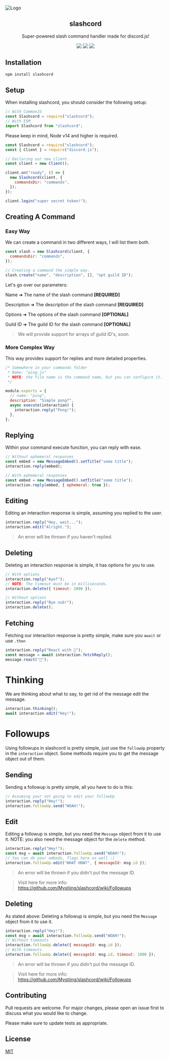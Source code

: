 ![Logo](https://cdn.discordapp.com/attachments/857360403150274630/860302967278272522/Untitled.png)

<div align="center">
    <h2>slashcord</h2>
    <p>Super-powered slash command handler made for discord.js!</p>
    <img src="https://forthebadge.com/images/badges/made-with-typescript.svg" />
    <img src="https://forthebadge.com/images/badges/built-by-developers.svg" />
    <img src="https://forthebadge.com/images/badges/60-percent-of-the-time-works-every-time.svg">
  </a>
</div>

## Installation

```bash
npm install slashcord
```

## Setup

When installing slashcord, you should consider the following setup:

```js
// With CommonJS
const Slashcord = require("slashcord");
// With ESM
import Slashcord from "slashcord";
```

Please keep in mind, Node v14 and higher is required.

```js
const Slashcord = require("slashcord");
const { Client } = require("discord.js");

// Declaring our new client.
const client = new Client();

client.on("ready", () => {
  new Slashcord(client, {
    commandsDir: "commands",
  });
});

client.login("super secret token!");
```

## Creating A Command

### Easy Way

We can create a command in two different ways, I will list them both.

```js
const slash = new Slashcord(client, {
  commandsDir: "commands",
});

// Creating a command the simple way.
slash.create("name", "description", [], "opt guild ID");
```

Let's go over our parameters:

Name ➜ The name of the slash command **[REQUIRED]**

Description ➜ The description of the slash command **[REQUIRED]**

Options ➜ The options of the slash command **[OPTIONAL]**

Guild ID ➜ The guild ID for the slash command **[OPTIONAL]**

> We will provide support for arrays of guild ID's, soon.

### More Complex Way

This way provides support for replies and more detailed properties.

```js
/* Somewhere in your commands folder
 * Name: "ping.js"
 * NOTE: the file name is the command name, but you can configure it.
 */

module.exports = {
  // name: "ping",
  description: "Simple pong?",
  async execute(interaction) {
    interaction.reply("Pong!");
  },
};
```

## Replying

Within your command execute function, you can reply with ease.

```js
// Without ephemeral responses
const embed = new MessageEmbed().setTitle("some title");
interaction.reply(embed);

// With ephemeral responses
const embed = new MessageEmbed().setTitle("some title");
interaction.reply(embed, { ephemeral: true });
```

## Editing

Editing an interaction response is simple, assuming you replied to the user.

```js
interaction.reply("Hey, wait...");
interaction.edit("Alright.");
```

> An error will be thrown if you haven't replied.

## Deleting

Deleting an interaction response is simple, it has options for you to use.

```js
// With options
interaction.reply("Ayo?");
// NOTE: The timeout must be in milliseconds.
interaction.delete({ timeout: 1000 });

// Without options
interaction.reply("Bye nub!");
interaction.delete();
```

## Fetching

Fetching our interaction response is pretty simple, make sure you `await` or use `.then`

```js
interaction.reply("React with 🍪");
const message = await interaction.fetchReply();
message.react("🍪");
```

# Thinking

We are thinking about what to say, to get rid of the message edit the message.

```js
interaction.thinking();
await interaction.edit("Hey!");
```

# Followups

Using followups in slashcord is pretty simple, just use the `followUp` property in the `interaction` object.
Some methods require you to get the message object out of them.

## Sending

Sending a followup is pretty simple, all you have to do is this:

```js
// Assuming your not going to edit your followUp
interaction.reply("Hey!");
interaction.followUp.send("WOAH!");
```

## Edit

Editing a followup is simple, but you need the `Message` object from it to use it.
NOTE: you also need the message object for the `delete` method.

```js
interaction.reply("Hey!");
const msg = await interaction.followUp.send("WOAH!");
// You can do your embeds, flags here as well :)
interaction.followUp.edit("WHAT HOW?", { messageId: msg.id });
```

> An error will be thrown if you didn't put the message ID.

> Visit here for more info: https://github.com/Mystiing/slashcord/wiki/Followups

## Deleting

As stated above:
Deleting a followup is simple, but you need the `Message` object from it to use it.

```js
interaction.reply("Hey!");
const msg = await interaction.followUp.send("WOAH!");
// Without timeouts
interaction.followUp.delete({ messageId: msg.id });
// With timeouts
interaction.followUp.delete({ messageId: msg.id, timeout: 1000 });
```

> An error will be thrown if you didn't put the message ID.

> Visit here for more info: https://github.com/Mystiing/slashcord/wiki/Followups

## Contributing

Pull requests are welcome. For major changes, please open an issue first to discuss what you would like to change.

Please make sure to update tests as appropriate.

## License

[MIT](https://choosealicense.com/licenses/mit/)
